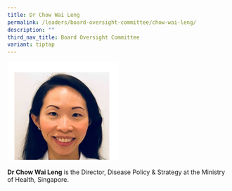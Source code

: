 ```yaml
---
title: Dr Chow Wai Leng
permalink: /leaders/board-oversight-committee/chow-wai-leng/
description: ""
third_nav_title: Board Oversight Committee
variant: tiptap
---
```

<p></p><div class="isomer-image-wrapper"><img style="width: 50%;" height="auto" width="100%" alt="" src="/images/Leaders/chow_wai_leng.jpg"></div><p><strong>Dr Chow Wai Leng</strong> is the Director, Disease Policy &amp; Strategy at the Ministry of Health, Singapore.</p>